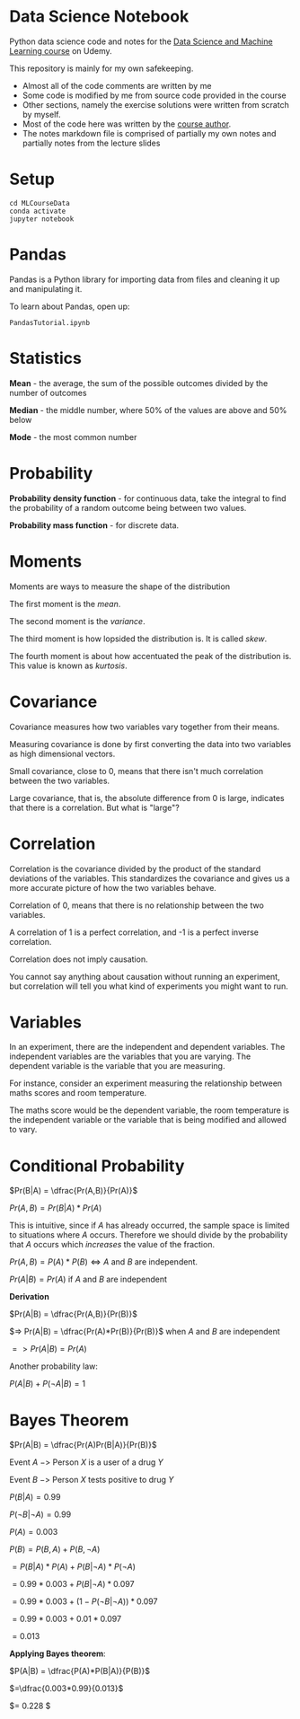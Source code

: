 # Data Science Notebook

Python data science code and notes for the [Data Science and Machine Learning course](https://www.udemy.com/course/data-science-and-machine-learning-with-python-hands-on/) on Udemy.

This repository is mainly for my own safekeeping.

- Almost all of the code comments are written by me
- Some code is modified by me from source code provided in the course
- Other sections, namely the exercise solutions were written from scratch by myself.
- Most of the code here was written by the [course author](https://www.udemy.com/user/frank-kane-2/).
- The notes markdown file is comprised of partially my own notes and partially notes from the lecture slides

Setup
=
```
cd MLCourseData
conda activate
jupyter notebook
```


Pandas
=
Pandas is a Python library for importing data from files and cleaning it up and manipulating it.

To learn about Pandas, open up:

```PandasTutorial.ipynb```


Statistics
=

**Mean** - the average, the sum of the possible outcomes divided by the number of outcomes

**Median** - the middle number, where 50% of the values are above and 50% below

**Mode** - the most common number

Probability
=

**Probability density function** - for continuous data, take the integral to find the probability of a random outcome being between two values.

**Probability mass function** - for discrete data.


Moments
=
Moments are ways to measure the shape of the distribution

The first moment is the *mean*.

The second moment is the *variance*.

The third moment is how lopsided the distribution is. It is called *skew*. 

The fourth moment is about how accentuated the peak of the distribution is. This value is known as *kurtosis*.

Covariance
=

Covariance measures how two variables vary together from their means.

Measuring covariance is done by first converting the data into two variables as high dimensional vectors.

Small covariance, close to 0, means that there isn't much correlation between the two variables.

Large covariance, that is, the absolute difference from 0 is large, indicates that there is a correlation. But what is "large"?

Correlation
=

Correlation is the covariance divided by the product of the standard deviations of the variables. This standardizes the covariance and gives us a more accurate picture of how the two variables behave. 

Correlation of 0, means that there is no relationship between the two variables.

A correlation of 1 is a perfect correlation, and -1 is a perfect inverse correlation. 

Correlation does not imply causation.

You cannot say anything about causation without running an experiment, but correlation will tell you what kind of experiments you might want to run.


Variables
=

In an experiment, there are the independent and dependent variables. The independent variables are the variables that you are varying. The dependent variable is the variable that you are measuring.

For instance, consider an experiment measuring the relationship between maths scores and room temperature.

The maths score would be the dependent variable, the room temperature is the independent variable or the variable that is being modified and allowed to vary. 

Conditional Probability
=

$Pr(B|A) = \dfrac{Pr(A,B)}{Pr(A)}$

$Pr(A,B) = Pr(B|A)*Pr(A)$

This is intuitive, since if $A$ has already occurred, the sample space is limited to situations where $A$ occurs. Therefore we should divide by the probability that $A$ occurs which *increases* the value of the fraction.

$Pr(A,B) = P(A)*P(B) \Longleftrightarrow A$ and $B$ are independent.

$Pr(A|B) = Pr(A)$ if $A$ and $B$ are independent

**Derivation**

$Pr(A|B) = \dfrac{Pr(A,B)}{Pr(B)}$

$=> Pr(A|B) = \dfrac{Pr(A)*Pr(B)}{Pr(B)}$ when $A$ and $B$ are independent

$=> Pr(A|B) = Pr(A)$

Another probability law:

$P(A|B) + P(¬A|B) = 1$

Bayes Theorem
=

$Pr(A|B) = \dfrac{Pr(A)Pr(B|A)}{Pr(B)}$

Event $A$ $->$ Person $X$ is a user of a drug $Y$

Event $B$ $->$ Person $X$ tests positive to drug $Y$

$P(B|A) = 0.99$

$P(¬B|¬A) = 0.99$

$P(A) = 0.003$

$P(B) = P(B,A) + P(B, ¬A)$

$= P(B|A)*P(A) + P(B|¬A)*P(¬A)$

$= 0.99 * 0.003 + P(B|¬A)*0.097$

$= 0.99 * 0.003 + (1-P(¬B|¬A))*0.097$

$= 0.99 * 0.003 + 0.01 * 0.097$

$= 0.013$

**Applying Bayes theorem**: 

$P(A|B) = \dfrac{P(A)*P(B|A)}{P(B)}$

$=\dfrac{0.003*0.99}{0.013}$

$= 0.228 $






